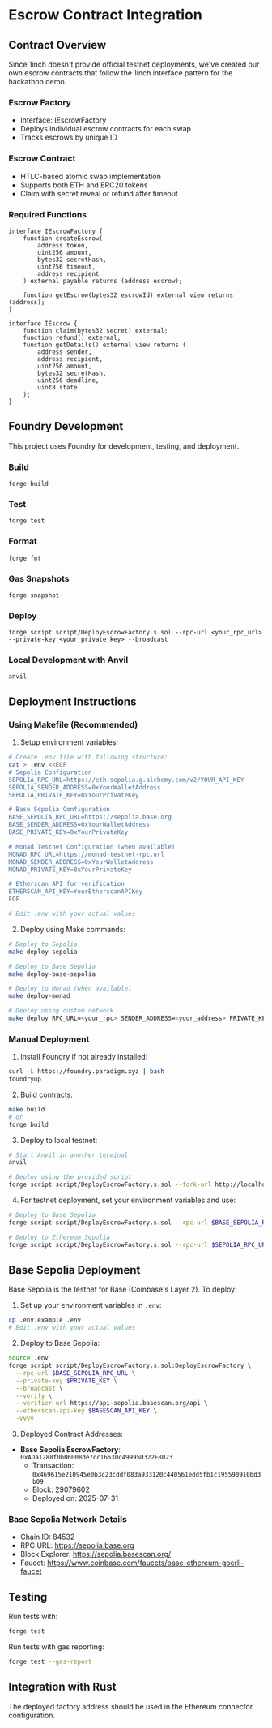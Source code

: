 # Escrow Contract Integration

## Contract Overview

Since 1inch doesn't provide official testnet deployments, we've created our own escrow contracts that follow the 1inch interface pattern for the hackathon demo.

### Escrow Factory

- Interface: IEscrowFactory
- Deploys individual escrow contracts for each swap
- Tracks escrows by unique ID

### Escrow Contract

- HTLC-based atomic swap implementation
- Supports both ETH and ERC20 tokens
- Claim with secret reveal or refund after timeout

### Required Functions

```solidity
interface IEscrowFactory {
    function createEscrow(
        address token,
        uint256 amount,
        bytes32 secretHash,
        uint256 timeout,
        address recipient
    ) external payable returns (address escrow);

    function getEscrow(bytes32 escrowId) external view returns (address);
}

interface IEscrow {
    function claim(bytes32 secret) external;
    function refund() external;
    function getDetails() external view returns (
        address sender,
        address recipient,
        uint256 amount,
        bytes32 secretHash,
        uint256 deadline,
        uint8 state
    );
}
```

## Foundry Development

This project uses Foundry for development, testing, and deployment.

### Build

```shell
forge build
```

### Test

```shell
forge test
```

### Format

```shell
forge fmt
```

### Gas Snapshots

```shell
forge snapshot
```

### Deploy

```shell
forge script script/DeployEscrowFactory.s.sol --rpc-url <your_rpc_url> --private-key <your_private_key> --broadcast
```

### Local Development with Anvil

```shell
anvil
```

## Deployment Instructions

### Using Makefile (Recommended)

1. Setup environment variables:
```bash
# Create .env file with following structure:
cat > .env <<EOF
# Sepolia Configuration
SEPOLIA_RPC_URL=https://eth-sepolia.g.alchemy.com/v2/YOUR_API_KEY
SEPOLIA_SENDER_ADDRESS=0xYourWalletAddress
SEPOLIA_PRIVATE_KEY=0xYourPrivateKey

# Base Sepolia Configuration
BASE_SEPOLIA_RPC_URL=https://sepolia.base.org
BASE_SENDER_ADDRESS=0xYourWalletAddress
BASE_PRIVATE_KEY=0xYourPrivateKey

# Monad Testnet Configuration (when available)
MONAD_RPC_URL=https://monad-testnet-rpc.url
MONAD_SENDER_ADDRESS=0xYourWalletAddress
MONAD_PRIVATE_KEY=0xYourPrivateKey

# Etherscan API for verification
ETHERSCAN_API_KEY=YourEtherscanAPIKey
EOF

# Edit .env with your actual values
```

2. Deploy using Make commands:
```bash
# Deploy to Sepolia
make deploy-sepolia

# Deploy to Base Sepolia
make deploy-base-sepolia

# Deploy to Monad (when available)
make deploy-monad

# Deploy using custom network
make deploy RPC_URL=<your_rpc> SENDER_ADDRESS=<your_address> PRIVATE_KEY=<your_key>
```

### Manual Deployment

1. Install Foundry if not already installed:

```bash
curl -L https://foundry.paradigm.xyz | bash
foundryup
```

2. Build contracts:

```bash
make build
# or
forge build
```

3. Deploy to local testnet:

```bash
# Start Anvil in another terminal
anvil

# Deploy using the provided script
forge script script/DeployEscrowFactory.s.sol --fork-url http://localhost:8545 --private-key 0xac0974bec39a17e36ba4a6b4d238ff944bacb478cbed5efcae784d7bf4f2ff80 --broadcast
```

4. For testnet deployment, set your environment variables and use:

```bash
# Deploy to Base Sepolia
forge script script/DeployEscrowFactory.s.sol --rpc-url $BASE_SEPOLIA_RPC_URL --private-key $PRIVATE_KEY --broadcast --verify --verifier-url https://api-sepolia.basescan.org/api --etherscan-api-key $BASESCAN_API_KEY

# Deploy to Ethereum Sepolia
forge script script/DeployEscrowFactory.s.sol --rpc-url $SEPOLIA_RPC_URL --private-key $PRIVATE_KEY --broadcast --verify --etherscan-api-key $ETHERSCAN_API_KEY
```

## Base Sepolia Deployment

Base Sepolia is the testnet for Base (Coinbase's Layer 2). To deploy:

1. Set up your environment variables in `.env`:
```bash
cp .env.example .env
# Edit .env with your actual values
```

2. Deploy to Base Sepolia:
```bash
source .env
forge script script/DeployEscrowFactory.s.sol:DeployEscrowFactory \
  --rpc-url $BASE_SEPOLIA_RPC_URL \
  --private-key $PRIVATE_KEY \
  --broadcast \
  --verify \
  --verifier-url https://api-sepolia.basescan.org/api \
  --etherscan-api-key $BASESCAN_API_KEY \
  -vvvv
```

3. Deployed Contract Addresses:
- **Base Sepolia EscrowFactory**: `0xADa1288f0b06008de7cc16630c49995D322E8023`
  - Transaction: `0x469615e210945e0b3c23cddf083a933120c440561edd5fb1c195590910bd3b09`
  - Block: 29079602
  - Deployed on: 2025-07-31

### Base Sepolia Network Details
- Chain ID: 84532
- RPC URL: https://sepolia.base.org
- Block Explorer: https://sepolia.basescan.org/
- Faucet: https://www.coinbase.com/faucets/base-ethereum-goerli-faucet

## Testing

Run tests with:

```bash
forge test
```

Run tests with gas reporting:

```bash
forge test --gas-report
```

## Integration with Rust

The deployed factory address should be used in the Ethereum connector configuration.